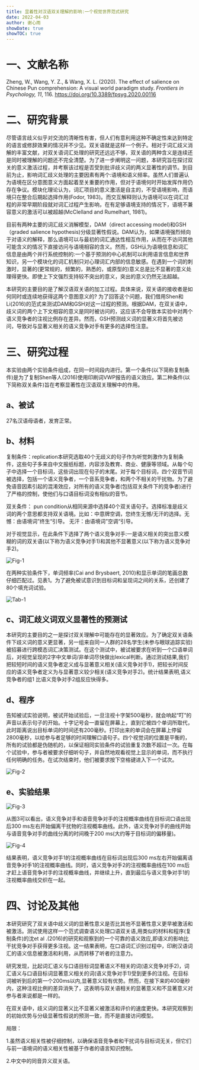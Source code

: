 ```yaml
---
title: 显着性对汉语双关理解的影响:一个视觉世界范式研究
date: 2022-04-03
author: 谢心雨
showDate: true
showTOC: true
---
```


# 一、文献名称

Zheng, W., Wang, Y. Z., & Wang, X. L. (2020). The effect of salience on Chinese Pun comprehension: A visual world paradigm study. *Frontiers in Psychology, 11*, 116. https://doi.org/10.3389/fpsyg.2020.00116

# 二、研究背景

尽管语言歧义似乎对交流的清晰性有害，但人们有意利用这种不确定性来达到特定的语言或修辞效果的情况并不少见。双关语就是这样一个例子。相对于词汇歧义消解的丰富文献，对双关语词汇处理的研究还远远不够，双关语的两种含义是连续还是同时被理解的问题还不完全清楚。为了进一步阐明这一问题，本研究旨在探讨双关的意义激活过程，并考察该过程是否受到批评歧义词的两义显著性的调节。到目前为止，影响词汇歧义处理的主要因素有两个:语境和语义频率。虽然人们普遍认为语境在区分意图意义方面起着至关重要的作用，但对于语境何时开始发挥作用仍存在争议。模块化理论认为，词汇项目的意义激活是自主的，不受语境影响，而语境只在整合后期起选择作用(Fodor, 1983)。而交互解释则认为语境可以在词汇过程的非常早期阶段就对词汇过程产生影响，在有足够语境支持的情况下，语境不兼容意义的激活可以被超越(McClelland and Rumelhart, 1981)。

目前有两种主要的词汇歧义消解模型，DAM（direct accessing model)和GSH（graded salience hypothesis)分级显著性假说。DAM认为，如果语境强烈倾向于对语义的解释，那么语境可以与最初的词汇通达性相互作用，从而在不访问其他可能含义的情况下直接访问与语境相容的含义。然而，GSH认为语境信息和词汇信息是由两个并行系统控制的:一个基于预测的中心机制可以利用语言信息和世界知识，另一个模块化的词汇机制只对心理词汇内部的信息敏感。在遇到一个词的刺激时，显著的(更常规的，频繁的，熟悉的，或原型的)意义总是比不显著的意义处理得更快。即使上下文强烈支持较不突出的意义，突出的意义仍然无法超越。

本研究的主要目的是了解汉语双关语的加工过程。具体来说，双关语的接收者是如何同时或连续地获得这两个意图意义的? 为了回答这个问题，我们借用Shen和Li(2016)的范式来测试DAM和GSH对这一过程的预测。根据DAM，在双关语中，歧义词的两个上下文相容的意义是同时被访问的，这应该不会导致本实验中对两个语义竞争者的注视比例存在差异。然而，GSH预测歧义词的显著义将首先被访问，导致对与显著义相关的语义竞争对手有更多的选择性注意。

# 三、研究过程

本实验由两个实验条件组成，在同一时间段内进行。第一个条件(以下简称复制条件)是为了复制Shen等人(2016)使用印刷词VWP报告的语义效应。第二种条件(以下简称双关条件)旨在考察显著性在汉语双关理解中的作用。

## a、被试

27名汉语母语者，发育正常。

## b、材料

复制条件：replication本研究选取40个无歧义的句子作为听觉刺激作为复制条件，这些句子多来自中文报纸标题，内容涉及教育、商业、健康等领域。从每个句子中选择一个目标词，这些词出现在句子的末尾。对于每个目标词，四个双音节词被选择，包括一个语义竞争者，一个音系竞争者，和两个不相关的干扰物。为了避免语音因素引起的混淆效应，对所有的语义竞争者(包括双关条件下的竞争者)进行了严格的控制，使他们与口语目标词没有相似的音节。

双关条件： pun condition从相同来源中选择40个双关语句子。选择标准是歧义词的两个意思都支持双关语境。比如：中意牌空调，您终生无憾/无汗的选择。无憾：由语境词”终生“引导。  无汗：由语境词”空调“引导。

对于视觉显示，在此条件下选择了两个语义竞争对手:一是语义相关的突出意义模糊的词的双关语(以下称为语义竞争对手1)和其他不显著意义(以下称为语义竞争对手2)。

![Fig-1]()

在两种实验条件下，单词频率(Cai and Brysbaert, 2010)和显示单词的笔画总数仔细匹配过。见表1。为了避免被试意识到目标词和呈现词之间的关系，还创建了80个填充词试验。

![Tab-1]()

## c、词汇歧义词双义显著性的预测试

本研究的主要目的之一是探讨双关理解中可能存在的显著效应。为了确定双关语条件下歧义词的意义更显著，另一组来自同一人群的28名学生(未参与眼球追踪实验)被招募进行跨模态词汇决策测试。在这个测试中，被试被要求在听到一个口语单词后，对视觉呈现的2字中文单词/非单词尽快做出lexical判断。通过测试结果,我们把较短时间的语义竞争者定义成与显著意义相关(语义竞争对手1)，把较长时间反应的语义竞争者定义为与显著意义较少相关(语义竞争对手2)。统计结果表明,语义竞争者的组1 比语义竞争对手2组反应快得多。

## d、程序

告知被试实验说明，被试开始试验后，一旦注视十字架500毫秒，就会响起“叮”的声音以表示句子的开始。十字记号会一直留在屏幕上，直到它被四个单词所取代，此时距离说出目标单词的时间还有200毫秒。打印出来的单词会在屏幕上停留2800毫秒，以给参与者足够的时间理解口语句子。四个视觉词的位置是平衡的，所有的试验都是伪随机的，以保证相同实验条件的试验重复次数不超过一次。在每个试验中，参与者被要求仔细听句子，并自然地观看视觉上显示的单词，而不执行任何明确的任务。在试次结束时，他们被要求按下空格键进入下一个试次。

![Fig-2]()

## e、实验结果

![Fig-3]()

从图3可以看出，语义竞争对手和语音竞争对手的注视概率曲线在目标词口语出现后300  ms左右开始偏离干扰物的注视概率曲线。此外，语义竞争对手的曲线开始与语音竞争对手的曲线分离的时间晚于200 ms(大约等于目标词的偏移量)。

![Fig-4]()

结果表明，语义竞争对手1的注视概率曲线在目标词出现后300 ms左右开始偏离语音竞争对手1的注视概率曲线。同时，语义竞争对手2的注视概率曲线在100 ms后才赶上语音竞争对手的注视概率曲线，并继续上升，直到最后与语义竞争对手1的注视概率曲线交织在一起。

# 四、讨论及其他

本研究研究了双关语中歧义词的显著性意义是否比其他不显著性意义更早被激活和被激活。测试使用这样一个范式调查语义处理口语双关语,用类似的材料和程序(复制条件)的沈et al .(2016)的研究和观察到的一个可靠的语义效应,即语义的影响比干扰竞争对手获得更多注视。这一结果表明，在口语词汇识别过程中，印刷汉语词汇的语义信息被激活和利用，从而转移了听者的注意力。

研究发现，比起词汇语义与口语目标词显著语义不相关的词(语义竞争对手2)，词汇语义与口语目标词显著意义相关的词(语义竞争对手1)受到更多的注视。在目标词被听到后的第一个200ms以内,显著意义较有优势。然而，在接下来的400毫秒内，这种注视比例的差异消失了，这表明与双关语相关的显著意义和不显著意义对参与者来说都是一样的。

在双关语中，歧义词的显著义比不显著义被激活和评价的速度更快。本研究观察到的初始优势与分级显著性假说的预测一致，而不是直接访问模型。

局限：

1.虽然语义相关性被仔细控制，以确保语音竞争者和干扰词与目标词无关，但它们与前一语境词的语义相关性被基于作者的语言知识控制。

2.中文中的同音异义双关语。
